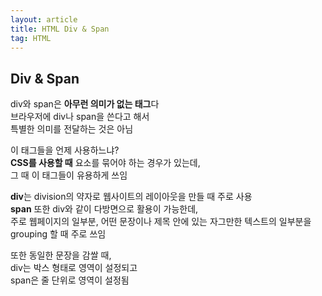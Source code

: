 ```yaml
---
layout: article
title: HTML Div & Span
tag: HTML
---
```


## Div & Span

div와 span은 **아무런 의미가 없는 태그**다  
브라우저에 div나 span을 쓴다고 해서  
특별한 의미를 전달하는 것은 아님  

이 태그들을 언제 사용하느냐?  
**CSS를 사용할 때** 요소를 묶어야 하는 경우가 있는데,  
그 때 이 태그들이 유용하게 쓰임  

**div**는 division의 약자로 웹사이트의 레이아웃을 만들 때 주로 사용  
**span** 또한 div와 같이 다방면으로 활용이 가능한데,  
주로 웹페이지의 일부분, 어떤 문장이나 제목 안에 있는 자그만한 텍스트의 일부분을 grouping 할 때 주로 쓰임 

또한 동일한 문장을 감쌀 때,  
div는 박스 형태로 영역이 설정되고  
span은 줄 단위로 영역이 설정됨